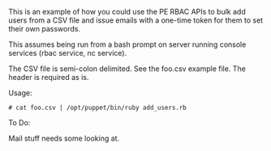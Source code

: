 This is an example of how you could use the PE RBAC
APIs to bulk add users from a CSV file and issue
emails with a one-time token for them to set
their own passwords.

This assumes being run from a bash prompt on server running console services (rbac service, nc service).

The CSV file is semi-colon delimited. See the foo.csv example file. The header is required as is.

Usage:

```
# cat foo.csv | /opt/puppet/bin/ruby add_users.rb
```

To Do:

Mail stuff needs some looking at.
